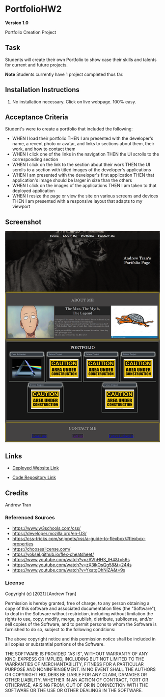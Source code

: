 # PortfolioHW2
**Version 1.0**

Portfolio Creation Project

## Task
Students will create their own Portfolio to show case their skills and talents for current and future projects.

**Note** Students currently have 1 project completed thus far.


## Installation Instructions
1. No installation necessary. Click on live webpage. 100% easy.


## Acceptance Criteria
Student's were to create a portfolio that included the following:
* WHEN I load their portfolio
THEN I am presented with the developer's name, a recent photo or avatar, and links to sections about them, their work, and how to contact them
* WHEN I click one of the links in the navigation
THEN the UI scrolls to the corresponding section
* WHEN I click on the link to the section about their work
THEN the UI scrolls to a section with titled images of the developer's applications
* WHEN I am presented with the developer's first application
THEN that application's image should be larger in size than the others
* WHEN I click on the images of the applications
THEN I am taken to that deployed application
* WHEN I resize the page or view the site on various screens and devices
THEN I am presented with a responsive layout that adapts to my viewport


## Screenshot
![Portfolio Screenshot](PortfolioHW2screenshot.png)


## Links
* [Deployed Website Link](https://andrewt11.github.io/PortfolioHW2/)

* [Code Repository Link](https://github.com/AndrewT11/PortfolioHW2)

## Credits
Andrew Tran

### Referenced Sources

* https://www.w3schools.com/css/
* https://developer.mozilla.org/en-US/
* https://css-tricks.com/snippets/css/a-guide-to-flexbox/#flexbox-properties
* https://choosealicense.com/
* https://yoksel.github.io/flex-cheatsheet/
* https://www.youtube.com/watch?v=zAVhHHS_IH4&t=56s
* https://www.youtube.com/watch?v=zX3ikOsQg58&t=244s
* https://www.youtube.com/watch?v=YxatgOhNiZA&t=9s

### License
Copyright (c) [2021] [Andrew Tran]

Permission is hereby granted, free of charge, to any person obtaining a copy
of this software and associated documentation files (the "Software"), to deal
in the Software without restriction, including without limitation the rights
to use, copy, modify, merge, publish, distribute, sublicense, and/or sell
copies of the Software, and to permit persons to whom the Software is
furnished to do so, subject to the following conditions:

The above copyright notice and this permission notice shall be included in all
copies or substantial portions of the Software.

THE SOFTWARE IS PROVIDED "AS IS", WITHOUT WARRANTY OF ANY KIND, EXPRESS OR
IMPLIED, INCLUDING BUT NOT LIMITED TO THE WARRANTIES OF MERCHANTABILITY,
FITNESS FOR A PARTICULAR PURPOSE AND NONINFRINGEMENT. IN NO EVENT SHALL THE
AUTHORS OR COPYRIGHT HOLDERS BE LIABLE FOR ANY CLAIM, DAMAGES OR OTHER
LIABILITY, WHETHER IN AN ACTION OF CONTRACT, TORT OR OTHERWISE, ARISING FROM,
OUT OF OR IN CONNECTION WITH THE SOFTWARE OR THE USE OR OTHER DEALINGS IN THE
SOFTWARE.